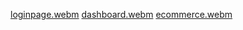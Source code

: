 [loginpage.webm](https://github.com/user-attachments/assets/a84b3aab-f69a-463a-91fb-92e34049db62)
[dashboard.webm](https://github.com/user-attachments/assets/0b237553-9772-4832-ae69-a21dad3d792f)
[ecommerce.webm](https://github.com/user-attachments/assets/0b12711f-8269-4a8f-996f-991d1f6442d1)
